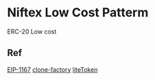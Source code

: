 # Niftex Low Cost Patterm

ERC-20 Low cost

## Ref
[EIP-1167](https://eips.ethereum.org/EIPS/eip-1167)
[clone-factory](https://github.com/developerfred/clone-factory)
[liteToken](https://github.com/lexDAO/litetoken)
